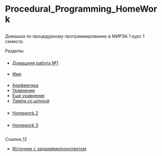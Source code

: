 # Procedural_Programming_HomeWork

##
Домашка по процедурному программированию в МИРЭА 1 курс 1 семестр

Разделы:
###
 - [Домашняя работа №1](HomeWork_1)
####
- [Имя](HomeWork_1/task_name)

####
- [Арифметика](HomeWork_1/task_arithmetic)
- [Уравнение](HomeWork_1/task_equation)
- [Еще уравнение](HomeWork_1/task_quadratic_equation)
- [Лампа со шторой](HomeWork_1/task_lamp_with_curtain)

  
###
 - [Homework 2](HomeWork_2)
    
    
###
 - [Homework 3](HomeWork_3)



##
Ссылки_12

 - [Источник с заданиями/конспектом](https://lizochekk.jimdofree.com/)
